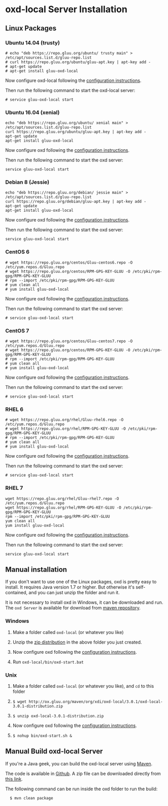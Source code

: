 # oxd-local Server Installation 

## Linux Packages

### Ubuntu 14.04 (trusty)

```
# echo "deb https://repo.gluu.org/ubuntu/ trusty main" > /etc/apt/sources.list.d/gluu-repo.list
# curl https://repo.gluu.org/ubuntu/gluu-apt.key | apt-key add -
# apt-get update
# apt-get install gluu-oxd-local
```
Now configure oxd-local following the [configuration instructions](../conf/index.md). 

Then run the following command to start the oxd-local server:

`# service gluu-oxd-local start`


### Ubuntu 16.04 (xenial)

```
echo "deb https://repo.gluu.org/ubuntu/ xenial main" > /etc/apt/sources.list.d/gluu-repo.list
curl https://repo.gluu.org/ubuntu/gluu-apt.key | apt-key add -
apt-get update
apt-get install gluu-oxd-local
```
Now configure oxd following the [configuration instructions](../conf/index.md). 

Then run the following command to start the oxd server:

`service gluu-oxd-local start`

### Debian 8 (Jessie)

```
echo "deb https://repo.gluu.org/debian/ jessie main" > /etc/apt/sources.list.d/gluu-repo.list
curl https://repo.gluu.org/debian/gluu-apt.key | apt-key add -
apt-get update
apt-get install gluu-oxd-local
```
Now configure oxd following the [configuration instructions](../conf/index.md). 

Then run the following command to start the oxd server:

`service gluu-oxd-local start`

### CentOS 6

```
# wget https://repo.gluu.org/centos/Gluu-centos6.repo -O /etc/yum.repos.d/Gluu.repo
# wget https://repo.gluu.org/centos/RPM-GPG-KEY-GLUU -O /etc/pki/rpm-gpg/RPM-GPG-KEY-GLUU
# rpm --import /etc/pki/rpm-gpg/RPM-GPG-KEY-GLUU
# yum clean all
# yum install gluu-oxd-local
```
Now configure oxd following the [configuration instructions](../conf/index.md). 

Then run the following command to start the oxd server:

`# service gluu-oxd-local start`

### CentOS 7

```
# wget https://repo.gluu.org/centos/Gluu-centos7.repo -O /etc/yum.repos.d/Gluu.repo
# wget https://repo.gluu.org/centos/RPM-GPG-KEY-GLUU -O /etc/pki/rpm-gpg/RPM-GPG-KEY-GLUU
# rpm --import /etc/pki/rpm-gpg/RPM-GPG-KEY-GLUU
# yum clean all
# yum install gluu-oxd-local
```
Now configure oxd following the [configuration instructions](../conf/index.md). 

Then run the following command to start the oxd server:

`# service gluu-oxd-local start`

### RHEL 6

```
# wget https://repo.gluu.org/rhel/Gluu-rhel6.repo -O /etc/yum.repos.d/Gluu.repo
# wget https://repo.gluu.org/rhel/RPM-GPG-KEY-GLUU -O /etc/pki/rpm-gpg/RPM-GPG-KEY-GLUU
# rpm --import /etc/pki/rpm-gpg/RPM-GPG-KEY-GLUU
# yum clean all
# yum install gluu-oxd-local
```
Now configure oxd following the [configuration instructions](../conf/index.md). 

Then run the following command to start the oxd server:

`# service gluu-oxd-local start`

### RHEL 7

```
wget https://repo.gluu.org/rhel/Gluu-rhel7.repo -O /etc/yum.repos.d/Gluu.repo
wget https://repo.gluu.org/rhel/RPM-GPG-KEY-GLUU -O /etc/pki/rpm-gpg/RPM-GPG-KEY-GLUU
rpm --import /etc/pki/rpm-gpg/RPM-GPG-KEY-GLUU
yum clean all
yum install gluu-oxd-local
```
Now configure oxd following the [configuration instructions](../conf/index.md). 

Then run the following command to start the oxd server:

`service gluu-oxd-local start`

## Manual installation

If you don't want to use one of the Linux packages, oxd is pretty easy to install. It requires
Java version 1.7 or higher. But otherwise it's self-contained, and you can just unzip the folder 
and run it.

It is not necessary to install oxd in Windows, it can be downloaded and run. The `oxd Server` is 
available for download from [maven repository](http://ox.gluu.org/maven/org/xdi/oxd-local).

### Windows

1. Make a folder called `oxd-local` (or whatever you like)
 
2. Unzip the [zip distribution](http://ox.gluu.org/maven/org/xdi/oxd-local/3.0.1/oxd-local-3.0.1-distribution.zip)
in the above folder you just created. 

3. Now configure oxd following the [configuration instructions](../conf/index.md). 

4. Run `oxd-local/bin/oxd-start.bat`

### Unix

1. Make a folder called `oxd-local` (or whatever you like), and `cd` to this folder
 
2. `$ wget http://ox.gluu.org/maven/org/xdi/oxd-local/3.0.1/oxd-local-3.0.1-distribution.zip`

3. `$ unzip oxd-local-3.0.1-distribution.zip`

4. Now configure oxd following the [configuration instructions](../conf/index.md). 

5. `$ nohup bin/oxd-start.sh &`

## Manual Build oxd-local Server

If you're a Java geek, you can build the oxd-local server using [Maven](http://maven.apache.org).

The code is available in [Github](https://github.com/GluuFederation/oxd). A zip file can be 
downloaded directly from [this link](https://ox.gluu.org/maven/org/xdi/oxd-local/3.1.0.Final/oxd-local-3.1.0.Final-distribution.zip). 

The following command can be run inside the oxd folder to run the build:

```
  $ mvn clean package
```

